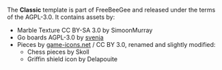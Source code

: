 The **Classic** template is part of FreeBeeGee and released under the terms of the AGPL-3.0. It contains assets by:

* Marble Texture CC BY-SA 3.0 by SimoonMurray
* Go boards AGPL-3.0 by [svenja](https://github.com/svenja/)
* Pieces by [game-icons.net](https://game-icons.net/) / CC BY 3.0, renamed and slightly modified:
  * Chess pieces by Skoll
  * Griffin shield icon by Delapouite

